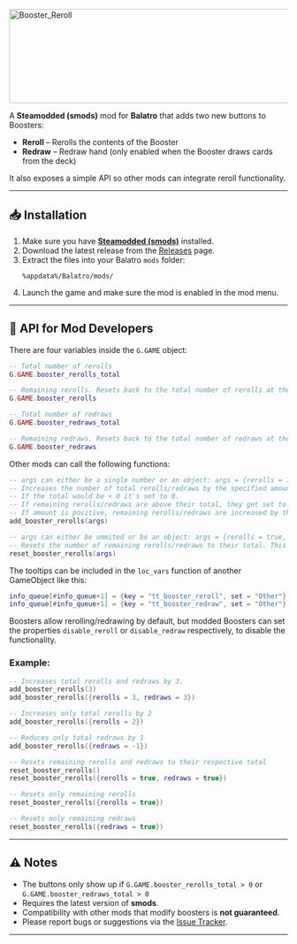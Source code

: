 <img width="836" height="170" alt="Booster_Reroll" src="https://github.com/user-attachments/assets/10061f7f-700a-4608-8a0f-d25ca6233da2" />

A **Steamodded (smods)** mod for **Balatro** that adds two new buttons to Boosters:  

- **Reroll** – Rerolls the contents of the Booster  
- **Redraw** – Redraw hand (only enabled when the Booster draws cards from the deck)

It also exposes a simple API so other mods can integrate reroll functionality.  

---

## 📥 Installation  

1. Make sure you have **[Steamodded (smods)](https://github.com/Steamodded/smods)** installed.  
2. Download the latest release from the [Releases](./releases) page.  
3. Extract the files into your Balatro `mods` folder:  
   ```text
   %appdata%/Balatro/mods/
   ```
4. Launch the game and make sure the mod is enabled in the mod menu.  

---

## 🧩 API for Mod Developers

There are four variables inside the ``G.GAME`` object:
```lua
-- Total number of rerolls
G.GAME.booster_rerolls_total

-- Remaining rerolls. Resets back to the total number of rerolls at the start of each Ante
G.GAME.booster_rerolls

-- Total number of redraws
G.GAME.booster_redraws_total

-- Remaining redraws. Resets back to the total number of redraws at the start of each Ante
G.GAME.booster_redraws
```

Other mods can call the following functions:  

```lua
-- args can either be a single number or an object: args = {rerolls = 1, redraws = 1}
-- Increases the number of total rerolls/redraws by the specified amount. Can be negative.
-- If the total would be < 0 it's set to 0.
-- If remaining rerolls/redraws are above their total, they get set to the number of total rerolls/redraws
-- If amount is positive, remaining rerolls/redraws are increased by the same amount
add_booster_rerolls(args)

-- args can either be ommited or be an object: args = {rerolls = true, redraws = true}
-- Resets the number of remaining rerolls/redraws to their total. This is executed at the start of each Ante automatically
reset_booster_rerolls(args)
```

The tooltips can be included in the ``loc_vars`` function of another GameObject like this:

```lua
info_queue[#info_queue+1] = {key = "tt_booster_reroll", set = "Other"}
info_queue[#info_queue+1] = {key = "tt_booster_redraw", set = "Other"}
```

Boosters allow rerolling/redrawing by default, but modded Boosters can set the properties ``disable_reroll`` or ``disable_redraw`` respectively, to disable the functionality.

### Example:
```lua
-- Increases total rerolls and redraws by 3.
add_booster_rerolls(3)
add_booster_rerolls({rerolls = 3, redraws = 3})

-- Increases only total rerolls by 2
add_booster_rerolls({rerolls = 2})

-- Reduces only total redraws by 1
add_booster_rerolls({redraws = -1})

-- Resets remaining rerolls and redraws to their respective total
reset_booster_rerolls()
reset_booster_rerolls({rerolls = true, redraws = true})

-- Resets only remaining rerolls
reset_booster_rerolls({rerolls = true})

-- Resets only remaining redraws
reset_booster_rerolls({redraws = true})
```

---

## ⚠️ Notes  

- The buttons only show up if ``G.GAME.booster_rerolls_total > 0`` or ``G.GAME.booster_redraws_total > 0``
- Requires the latest version of **smods**.  
- Compatibility with other mods that modify boosters is **not guaranteed**.  
- Please report bugs or suggestions via the [Issue Tracker](./issues).  

---
